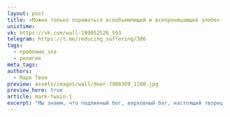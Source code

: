 ```yaml
---
layout: post
title: «Можно только поражаться всеобъемлющей и всепроницающей злобе»
unixtime: 
vk: https://vk.com/wall-199052526_593
telegram: https://t.me/reducing_suffering/306
tags:
  - проблема_зла
  - религия
meta_tags:
authors:
  - Марк Твен
preview: assets/images/wall/deer-7986309_1280.jpg
preview_here: true
article: mark-twain-1
excerpt: "Мы знаем, что подлинный бог, верховный бог, настоящий творец вселенной, создал все, что в ней есть. Мы знаем, что он создал всех живых тварей, от микроба и бронтозавра до человека и обезьяны, и что он знал судьбу каждой из них от начала времени до его конца. И каждое существо, большое и малое, он подчинил неизменному закону, устанавливающему, что это существо будет каждый день своей жизни испытывать ненужные и излишние страдания и что ни одному существу, к какой бы дипломатии оно ни прибегало, не удастся избежать этих страданий и горестей; что его путь от рождения до смерти будет усеян коварными, хитро спрятанными ловушками, капканами и силками; а согласно другому закону любое нарушение любого закона природы, совершенное сознательно или по незнанию, должно неизменно влечь за собой кару в десять тысяч раз более тяжелую, чем сам проступок. Можно только поражаться всеобъемлющей и всепроницающей злобе, которая терпеливо снизошла до того, чтобы изобрести сложнейшие пытки для самых жалких и крохотных из бесчисленных существ, населивших землю. Паук был устроен так, что он не стал есть траву, а вынужден был ловить мух и других подобных же созданий и обрекать их на медленную, мучительную смерть, не сознавая, что скоро придет и его черед. Оса была устроена так, что она тоже отказывалась от травы и жалила паука, не даруя ему при этом быстрой и милосердной смерти, а только парализуя его, чтобы затем сунуть в осиное гнездо, где ему предстоит еще долго жить и страдать, пока осиный молодняк будет не торопясь объедать ему ноги. В свою очередь был обеспечен и убийца для осы, и убийца для убийцы осы — и так далее, через весь круг созданий, живущих на земле. Среди них нет ни одного, которое не было бы предназначено и приспособлено для того, чтобы нести страдания и смерть какому-нибудь другому существу и в свою очередь принимать страдания и смерть от какого-нибудь другого собрата-убийцы. Залетевшую в паутину муху можно обвинить только в неосторожности, а не в нарушении какого-нибудь закона. И все же наказание, которое терпит муха, в десять тысяч раз более сурово, чем заслуживает подобный проступок."
---
```

